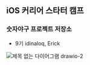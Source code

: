 ## iOS 커리어 스타터 캠프

### 숫자야구 프로젝트 저장소
- 9기 idinaloq, Erick

![제목 없는 다이어그램 drawio-2](https://user-images.githubusercontent.com/109963294/234150846-02767690-a747-43b8-8ec8-0772cbd3287c.png)

